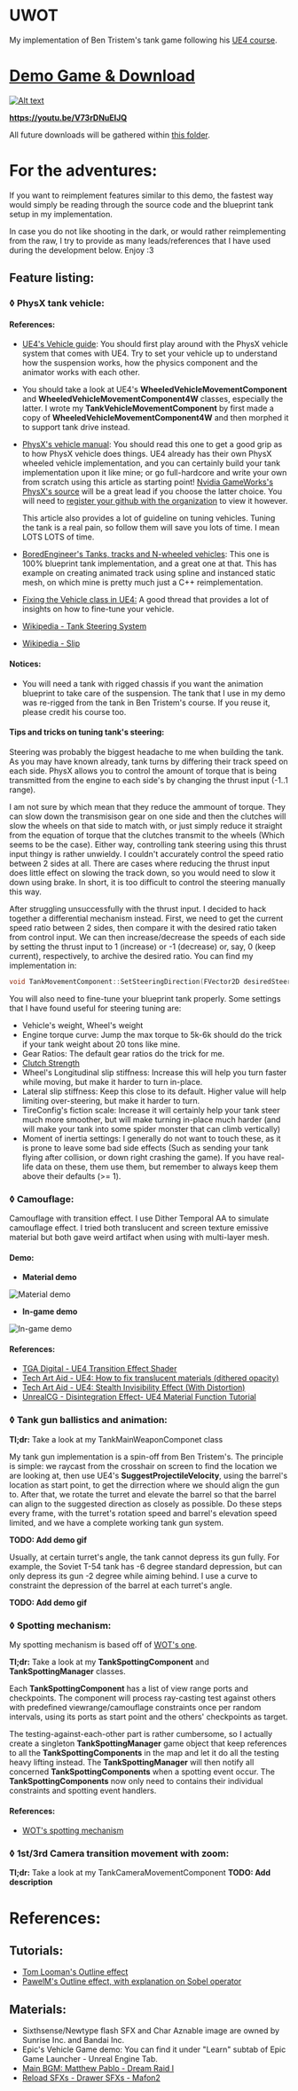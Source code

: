 # UWOT
My implementation of Ben Tristem's tank game following his [UE4 course](https://www.udemy.com/unrealcourse/).

# [Demo Game & Download](https://goo.gl/Ps3ZJw)

[![Alt text](https://img.youtube.com/vi/V73rDNuEIJQ/0.jpg)](https://youtu.be/V73rDNuEIJQ)

**https://youtu.be/V73rDNuEIJQ**

All future downloads will be gathered within [this folder](https://goo.gl/Ps3ZJw).

# For the adventures:

If you want to reimplement features similar to this demo, the fastest way would simply be reading through the source code and the blueprint tank setup in my implementation.

In case you do not like shooting in the dark, or would rather reimplementing from the raw, I try to provide as many leads/references that I have used during the development below. Enjoy :3

## Feature listing:

### ◊ PhysX tank vehicle:

#### References:
- [UE4's Vehicle guide](https://docs.unrealengine.com/latest/INT/Engine/Physics/Vehicles/VehicleUserGuide): You should first play around with the PhysX vehicle system that comes with UE4. Try to set your vehicle up to understand how the suspension works, how the physics component and the animator works with each other.

- You should take a look at UE4's **WheeledVehicleMovementComponent** and **WheeledVehicleMovementComponent4W** classes, especially the latter. I wrote my  **TankVehicleMovementComponent** by first made a copy of **WheeledVehicleMovementComponent4W** and then morphed it to support tank drive instead.

- [PhysX's vehicle manual](http://docs.nvidia.com/gameworks/content/gameworkslibrary/physx/guide/Manual/Vehicles.html): You should read this one to get a good grip as to how PhysX vehicle does things. UE4 already has their own PhysX wheeled vehicle implementation, and you can certainly build your tank implementation upon it like mine; or go full-hardcore and write your own from scratch using this article as starting point! [Nvidia GameWorks's PhysX's source](https://github.com/NVIDIAGameWorks/PhysX-3.4) will be a great lead if you choose the latter choice. You will need to [register your github with the organization](https://developer.nvidia.com/gameworks-source-github) to view it however.
	
    This article also provides a lot of guideline on tuning vehicles. Tuning the tank is a real pain, so follow them will save you lots of time. I mean LOTS LOTS of time.

- [BoredEngineer's Tanks, tracks and N-wheeled vehicles](https://forums.unrealengine.com/community/work-in-progress/54936-assets-open-source-tanks-tracks-and-n-wheeled-vehicles?83483-ASSETS-OPEN-SOURCE-Tanks-tracks-and-N-wheeled-vehicles=): This one is 100% blueprint tank implementation, and a great one at that. This has example on creating animated track using spline and instanced static mesh, on which mine is pretty much just a C++ reimplementation.

- [Fixing the Vehicle class in UE4:](https://forums.unrealengine.com/development-discussion/c-gameplay-programming/65584-fixing-the-vehicle-class-in-ue4-starting-with-nwheel-implementation) A good thread that provides a lot of insights on how to fine-tune your vehicle.
 
- [Wikipedia - Tank Steering System](https://en.wikipedia.org/wiki/Tank_steering_systems)

- [Wikipedia - Slip](https://en.wikipedia.org/wiki/Slip_(vehicle_dynamics))

#### Notices:
- You will need a tank with rigged chassis if you want the animation blueprint to take care of the suspension. The tank that I use in my demo was re-rigged from the tank in Ben Tristem's course. If you reuse it, please credit his course too.

#### Tips and tricks on tuning tank's steering:

Steering was probably the biggest headache to me when building the tank. As you may have known already, tank turns by differing their track speed on each side. PhysX allows you to control the amount of torque that is being transmitted from the engine to each side's by changing the thrust input (-1..1 range).

I am not sure by which mean that they reduce the ammount of torque. They can slow down the transmisison gear on one side and then the clutches will slow the wheels on that side to match with, or just simply reduce it straight from the equation of torque that the clutches transmit to the wheels (Which seems to be the case). Either way, controlling tank steering using this thrust input thingy is rather unwieldy. I couldn't accurately control the speed ratio between 2 sides at all. There are cases where reducing the thrust input does little effect on slowing the track down, so you would need to slow it down using brake. In short, it is too difficult to control the steering manually this way.

After struggling unsuccessfully with the thrust input. I decided to hack together a differential mechanism instead. First, we need to get the current speed ratio between 2 sides, then compare it with the desired ratio taken from control input. We can then increase/decrease the speeds of each side by setting the thrust input to 1 (increase) or -1 (decrease) or, say, 0 (keep current), respectively, to archive the desired ratio. You can find my implementation in:
```c++
void TankMovementComponent::SetSteeringDirection(FVector2D desiredSteeringDirection);
```

You will also need to fine-tune your blueprint tank properly. Some settings that I have found useful for steering tuning are:
- Vehicle's weight, Wheel's weight
- Engine torque curve: Jump the max torque to 5k-6k should do the trick if your tank weight about 20 tons like mine.
- Gear Ratios: The default gear ratios do the trick for me.
- [Clutch Strength](https://devtalk.nvidia.com/default/topic/764824/physx-and-physics-modeling/clutch-strength-question/)
- Wheel's Longitudinal slip stiffness: Increase this will help you turn faster while moving, but make it harder to turn in-place.
- Lateral slip stiffness: Keep this close to its default. Higher value will help limiting over-steering, but make it harder to turn.
- TireConfig's fiction scale: Increase it will certainly help your tank steer much more smoother, but will make turning in-place much harder (and will make your tank into some spider monster that can climb vertically)
- Moment of inertia settings: I generally do not want to touch these, as it is prone to leave some bad side effects (Such as sending your tank flying after collision, or down right crashing the game). If you have real-life data on these, them use them, but remember to always keep them above their defaults (>= 1).

### ◊ Camouflage:
Camouflage with transition effect. I use Dither Temporal AA to simulate camouflage effect. I tried both translucent and screen texture emissive material but both gave weird artifact when using with multi-layer mesh.

#### Demo:

- **Material demo**

![Material demo](https://github.com/megafirzen/UWOT/blob/master/RawContent/Images/Demo_Camo001.gif "Material demo")

- **In-game demo**

![In-game demo](https://github.com/megafirzen/UWOT/blob/master/RawContent/Images/Demo_Camo002.gif "In-game demo")

#### References:
- [TGA Digital - UE4 Transition Effect Shader](https://youtu.be/_vGLVXHEQDQ)
- [Tech Art Aid - UE4: How to fix translucent materials (dithered opacity)](https://youtu.be/ieHpTG_P8Q0)
- [Tech Art Aid - UE4: Stealth Invisibility Effect (With Distortion)](https://youtu.be/9ZawosRVZrs)
- [UnrealCG - Disintegration Effect- UE4 Material Function Tutorial](https://youtu.be/gldIJGqlWf0)

### ◊ Tank gun ballistics and animation:

**Tl;dr:** Take a look at my TankMainWeaponComponet class

My tank gun implementation is a spin-off from Ben Tristem's. The principle is simple: we raycast from the crosshair on screen to find the location we are looking at, then use UE4's **SuggestProjectileVelocity**, using the barrel's location as start point, to get the dirrection where we should align the gun to. After that, we rotate the turret and elevate the barrel so that the barrel can align to the suggested direction as closely as possible. Do these steps every frame, with the turret's rotation speed and barrel's elevation speed limited, and we have a complete working tank gun system.

**TODO: Add demo gif**

Usually, at certain turret's angle, the tank cannot depress its gun fully. For example, the Soviet T-54 tank has -6 degree standard depression, but can only depress its gun -2 degree while aiming behind. I use a curve to constraint the depression of the barrel at each turret's angle.

**TODO: Add demo gif**

### ◊ Spotting mechanism:

My spotting mechanism is based off of [WOT's one](http://wiki.wargaming.net/en/Battle_Mechanics#Spotting_Mechanics).

**Tl;dr:** Take a look at my **TankSpottingComponent** and **TankSpottingManager** classes.

Each **TankSpottingComponent** has a list of view range ports and checkpoints. The component will process ray-casting test against others with predefined viewrange/camouflage constraints once per random intervals, using its ports as start point and the others' checkpoints as target.

The testing-against-each-other part is rather cumbersome, so I actually create a singleton **TankSpottingManager** game object that keep references to all the **TankSpottingComponents** in the map and let it do all the testing heavy lifting instead. The **TankSpottingManager** will then notify all concerned **TankSpottingComponents** when a spotting event occur. The **TankSpottingComponents** now only need to contains their individual constraints and spotting event handlers.

#### References:
- [WOT's spotting mechanism](http://wiki.wargaming.net/en/Battle_Mechanics#Spotting_Mechanics)

### ◊ 1st/3rd Camera transition movement with zoom:

**Tl;dr:** Take a look at my TankCameraMovementComponent
**TODO: Add description**

# References:
## Tutorials:
- [Tom Looman's Outline effect](http://www.tomlooman.com/outline-effect-in-unreal-engine-4)
- [PawelM's Outline effect, with explanation on Sobel operator](http://www.michalorzelek.com/blog/tutorial-creating-outline-effect-around-objects)

## Materials:
- Sixthsense/Newtype flash SFX and Char Aznable image are owned by Sunrise Inc. and Bandai Inc.
- Epic's Vehicle Game demo: You can find it under "Learn" subtab of Epic Game Launcher - Unreal Engine Tab.
- [Main BGM: Matthew Pablo - Dream Raid I](https://opengameart.org/content/dream-raid-cinematic-action-soundtrack)
- [Reload SFXs - Drawer SFXs - Mafon2](https://freesound.org/people/Mafon2/sounds/330021)
